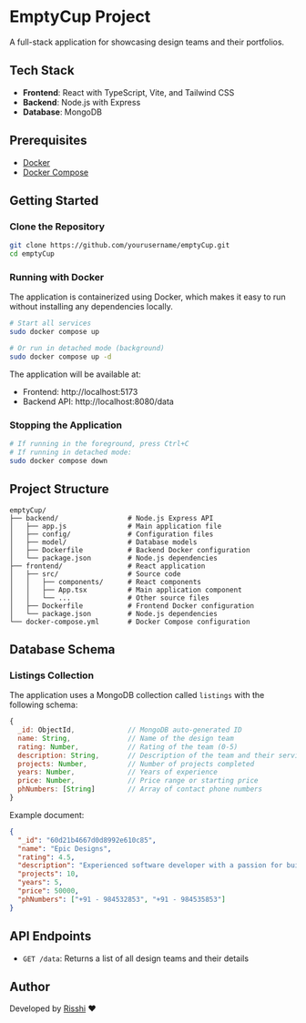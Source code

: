 # EmptyCup Project

A full-stack application for showcasing design teams and their portfolios.

## Tech Stack

- **Frontend**: React with TypeScript, Vite, and Tailwind CSS
- **Backend**: Node.js with Express
- **Database**: MongoDB

## Prerequisites

- [Docker](https://docs.docker.com/get-docker/)
- [Docker Compose](https://docs.docker.com/compose/install/)

## Getting Started

### Clone the Repository

```bash
git clone https://github.com/yourusername/emptyCup.git
cd emptyCup
```

### Running with Docker

The application is containerized using Docker, which makes it easy to run without installing any dependencies locally.

```bash
# Start all services
sudo docker compose up

# Or run in detached mode (background)
sudo docker compose up -d
```

The application will be available at:
- Frontend: http://localhost:5173
- Backend API: http://localhost:8080/data

### Stopping the Application

```bash
# If running in the foreground, press Ctrl+C
# If running in detached mode:
sudo docker compose down
```

## Project Structure

```
emptyCup/
├── backend/                 # Node.js Express API
│   ├── app.js               # Main application file
│   ├── config/              # Configuration files
│   ├── model/               # Database models
│   ├── Dockerfile           # Backend Docker configuration
│   └── package.json         # Node.js dependencies
├── frontend/                # React application
│   ├── src/                 # Source code
│   │   ├── components/      # React components
│   │   ├── App.tsx          # Main application component
│   │   └── ...              # Other source files
│   ├── Dockerfile           # Frontend Docker configuration
│   └── package.json         # Node.js dependencies
└── docker-compose.yml       # Docker Compose configuration
```

## Database Schema

### Listings Collection

The application uses a MongoDB collection called `listings` with the following schema:

```javascript
{
  _id: ObjectId,             // MongoDB auto-generated ID
  name: String,              // Name of the design team
  rating: Number,            // Rating of the team (0-5)
  description: String,       // Description of the team and their services
  projects: Number,          // Number of projects completed
  years: Number,             // Years of experience
  price: Number,             // Price range or starting price
  phNumbers: [String]        // Array of contact phone numbers
}
```

Example document:
```json
{
  "_id": "60d21b4667d0d8992e610c85",
  "name": "Epic Designs",
  "rating": 4.5,
  "description": "Experienced software developer with a passion for building scalable applications.",
  "projects": 10,
  "years": 5,
  "price": 50000,
  "phNumbers": ["+91 - 984532853", "+91 - 984535853"]
}
```

## API Endpoints

- `GET /data`: Returns a list of all design teams and their details

## Author

Developed by [Risshi](https://github.com/codeRisshi25) ❤️